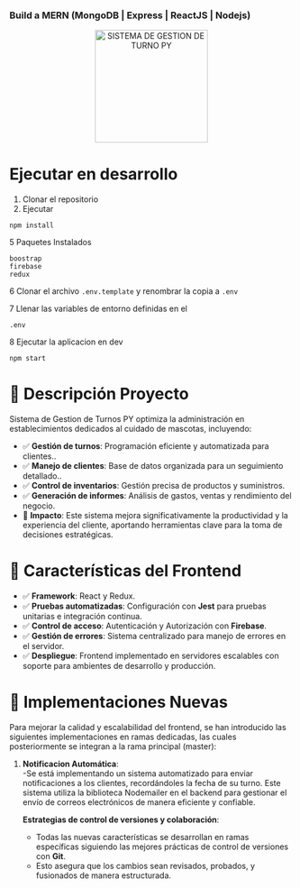 ### Build a MERN (MongoDB | Express | ReactJS | Nodejs)

<p align="center">
  <a href="https://www.pymesya.com/tecnologias/sistemaGestionTurnos/" target="blank"><img src="../BackendAppOmar/LogoNew.png" width="200" alt="SISTEMA DE GESTION DE TURNO PY" /></a>
</p>

# Ejecutar en desarrollo

1. Clonar el repositorio
2. Ejecutar
```
npm install
```

5 Paquetes Instalados
```
boostrap
firebase
redux
```
6 Clonar el archivo ```.env.template``` y renombrar la copia a ```.env```

7 Llenar las variables de entorno definidas en el
```
.env
```
8 Ejecutar la aplicacion en dev
```
npm start
```

# 📂 Descripción Proyecto

Sistema de Gestion de Turnos PY optimiza la administración en establecimientos dedicados al cuidado de mascotas, incluyendo:

- ✅ **Gestión de turnos**:  Programación eficiente y automatizada para clientes..  
- ✅ **Manejo de clientes**: Base de datos organizada para un seguimiento detallado..  
- ✅ **Control de inventarios**: Gestión precisa de productos y suministros.  
- ✅ **Generación de informes**: Análisis de gastos, ventas y rendimiento del negocio.   
- 🚀 **Impacto**: Este sistema mejora significativamente la productividad y la experiencia del cliente, aportando herramientas clave para la toma de decisiones estratégicas. 

# 📝 Características del Frontend

- ✅ **Framework**: React y Redux.  
- ✅ **Pruebas automatizadas**: Configuración con **Jest** para pruebas unitarias e integración continua.  
- ✅ **Control de acceso**: Autenticación y Autorización con **Firebase**.  
- ✅ **Gestión de errores**: Sistema centralizado para manejo de errores en el servidor.  
- ✅ **Despliegue**: Frontend implementado en servidores escalables con soporte para ambientes de desarrollo y producción.  
  
# 🚀 Implementaciones Nuevas

 Para mejorar la calidad y escalabilidad del frontend, se han introducido las siguientes implementaciones en ramas dedicadas, las cuales posteriormente se integran a la rama principal (master):  

1. **Notificacion Automática**:  
  -Se está implementando un sistema automatizado para enviar notificaciones a los clientes, recordándoles la fecha de su turno. Este sistema utiliza la biblioteca Nodemailer en el backend para gestionar el envío de correos electrónicos de manera eficiente y confiable.

   **Estrategias de control de versiones y colaboración**:  
   - Todas las nuevas características se desarrollan en ramas específicas siguiendo las mejores prácticas de control de versiones con **Git**.  
   - Esto asegura que los cambios sean revisados, probados, y fusionados de manera estructurada.  




